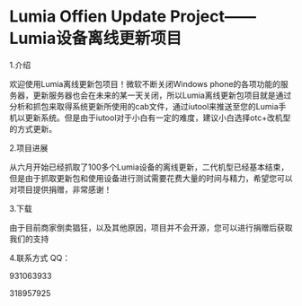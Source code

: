 # Lumia Offien Update Project——Lumia设备离线更新项目

   
1.介绍

欢迎使用Lumia离线更新包项目！微软不断关闭Windows phone的各项功能的服务器，更新服务器也会在未来的某一天关闭，所以Lumia离线更新包项目就是通过分析和抓包来取得系统更新所使用的cab文件，通过iutool来推送至您的Lumia手机以更新系统。但是由于iutool对于小白有一定的难度，建议小白选择otc+改机型的方式更新。

2.项目进展

从六月开始已经抓取了100多个Lumia设备的离线更新，二代机型已经基本结束，
但是由于抓取更新包和使用设备进行测试需要花费大量的时间与精力，希望您可以对项目提供捐赠，非常感谢！

3.下载

由于目前商家倒卖猖狂，以及其他原因，项目并不会开源，您可以进行捐赠后获取我们的支持

4.联系方式
QQ：

931063933

318957925
